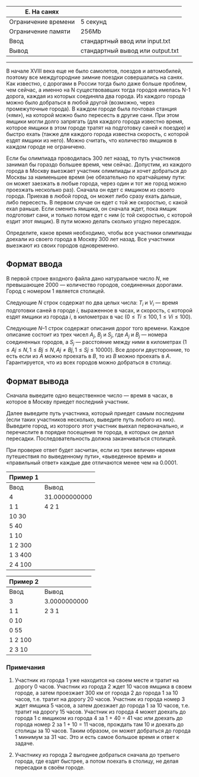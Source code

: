 |E. На санях||
|-|-|
Ограничение времени|	5 секунд
Ограничение памяти|	256Mb
Ввод|	стандартный ввод или input.txt
Вывод|	стандартный вывод или output.txt
<hr>

В начале XVIII века еще не было самолетов, поездов и автомобилей, поэтому все междугородние зимние поездки совершались на санях. Как известно, с дорогами в России тогда было даже больше проблем, чем сейчас, а именно на N существовавших тогда городов имелась N-1 дорога, каждая из которых соединяла два города. Из каждого города можно было добраться в любой другой (возможно, через промежуточные города). В каждом городе была почтовая станция («ям»), на которой можно было пересесть в другие сани. При этом ямщики могли долго запрягать (для каждого города известно время, которое ямщики в этом городе тратят на подготовку саней к поездке) и быстро ехать (также для каждого города известна скорость, с которой ездят ямщики из него). Можно считать, что количество ямщиков в каждом городе не ограничено.

Если бы олимпиада проводилась 300 лет назад, то путь участников занимал бы гораздо большее время, чем сейчас. Допустим, из каждого города в Москву выезжает участник олимпиады и хочет добраться до Москвы за наименьшее время (не обязательно по кратчайшему пути: он может заезжать в любые города, через один и тот же город можно проезжать несколько раз). Сначала он едет с ямщиком из своего города. Приехав в любой город, он может либо сразу ехать дальше, либо пересесть. В первом случае он едет с той же скоростью, с какой ехал раньше. Если сменить ямщика, он сначала ждет, пока ямщик подготовит сани, и только потом едет с ним (с той скоростью, с которой ездит этот ямщик). В пути можно делать сколько угодно пересадок.

Определите, какое время необходимо, чтобы все участники олимпиады доехали из своего города в Москву 300 лет назад. Все участники выезжают из своих городов одновременно.

## Формат ввода
В первой строке входного файла дано натуральное число $N$, не превышающее $2000$ — количество городов, соединенных дорогами. Город с номером $1$ является столицей.

Следующие $N$ строк содержат по два целых числа: $T_i$ и $V_i$ — время подготовки саней в городе $i$, выраженное в часах, и скорость, с которой ездят ямщики из города $i$, в километрах в час $(0 ≤ Ti ≤ 100, 1 ≤ Vi ≤ 100)$.

Следующие $N–1$ строк содержат описания дорог того времени. Каждое описание состоит из трех чисел $A_j$, $B_j$ и $S_j$, где $A_j$ и $B_j$ — номера соединенных городов, а $S_j$ — расстояние между ними в километрах $(1 ≤ Aj ≤ N, 1 ≤ Bj ≤ N, Aj ≠ Bj, 1 ≤ Sj ≤ 10000)$. Все дороги двусторонние, то есть если из $A$ можно проехать в $B$, то из $B$ можно проехать в $A$. Гарантируется, что из всех городов можно добраться в столицу.

## Формат вывода
Сначала выведите одно вещественное число — время в часах, в которое в Москву приедет последний участник.

Далее выведите путь участника, который приедет самым последним (если таких участников несколько, выведите путь любого из них). Выведите город, из которого этот участник выехал первоначально, и перечислите в порядке посещения те города, в которых он делал пересадки. Последовательность должна заканчиваться столицей.

При проверке ответ будет засчитан, если из трех величин «время путешествия по выведенному пути», «выведенное время» и «правильный ответ» каждые две отличаются менее чем на 0.0001.

|Пример 1||
|-|-|
Ввод|Вывод
4|31.0000000000
1 1|4 2 1
10 30|
5 40|
1 10|
1 2 300|
1 3 400|
2 4 100|

|Пример 2||
|-|-|
Ввод|Вывод
3|3.0000000000
1 1|2 3 1
0 10|
0 55|
1 2 100|
2 3 10|

### Примечания
1. Участник из города 1 уже находится на своем месте и тратит на дорогу 0 часов. Участник из города 2 ждет 10 часов ямщика в своем городе, а затем проезжает 300 км от города 2 до города 1 за 10 часов, т.е. тратит на дорогу 20 часов. Участник из города номер 3 ждет ямщика 5 часов, а затем доезжает до города 1 за 10 часов, т.е. тратит на дорогу 15 часов. Участник из города 4 может доехать до города 1 с ямщиком из города 4 за 1 + 40 = 41 час или доехать до города номер 2 за 1 + 10 = 11 часов, прождать там 10 и доехать до столицы за 10 часов. Таким образом, он может добраться до города 1 минимум за 31 час. Это и есть самое большое время и ответ к задаче.

2. Участнику из города 2 выгоднее добраться сначала до третьего города, где ездят быстрее, а потом поехать в столицу, не делая пересадки в своём городе.

